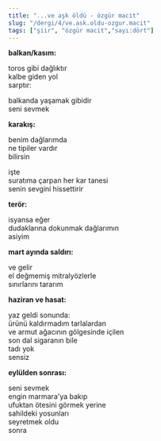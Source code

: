```yaml
---
title: "...ve aşk öldü - özgür macit"
slug: "/dergi/4/ve.ask.oldu-ozgur.macit"
tags: ["şiir", "özgür macit","sayı:dört"]
---
```

**balkan/kasım:**

toros gibi dağlıktır  
kalbe giden yol\
sarptır:

balkanda yaşamak gibidir\
seni sevmek

**karakış:**

benim dağlarımda\
ne tipiler vardır\
bilirsin

işte\
suratıma çarpan her kar tanesi\
senin sevgini hissettirir

**terör:**

isyansa eğer\
dudaklarına dokunmak dağlarımın\
asiyim

**mart ayında saldırı:**

ve gelir\
el değmemiş mitralyözlerle\
sınırlarını tararım

**haziran ve hasat:**

yaz geldi sonunda:\
ürünü kaldırmadım tarlalardan\
ve armut ağacının gölgesinde içilen\
son dal sigaranın bile\
tadı yok\
sensiz

**eylülden sonrası:**

seni sevmek\
engin marmara'ya bakıp\
ufuktan ötesini görmek yerine\
sahildeki yosunları\
seyretmek oldu\
sonra
